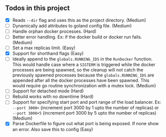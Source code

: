 ## Todos in this project

- [x] Reads `--dir` flag and uses this as the project directory. (Medium)
- [ ] Dynamically add attributes to goland config file. (Medium)
- [ ] Handle orphan docker processes. (Hard)
- [ ] Better error handling. Ex: if the docker build or docker run fails. (Medium)
- [ ] Set a max replicas limit. (Easy)
- [x] Support for shorthand flags (Easy)
- [ ] Ideally append to the `globals.RUNNING_IDS` in the `RunDocker` function. This would handle case where a `SIGTERM` is triggered while the docker processes are being spawned, so the cleanup will not catch the previously spawned processes because the `globals.RUNNING_IDS` are appended after all the docker processes have been spawned. This would require go routine synchronization with a mutex lock. (Medium)
- [ ] Support for detached mode (Hard)
- [ ] Rebuild works with no downtime (Hard)
- [ ] Support for specifying start port and port range of the load balancer. Ex: `--port 3000+` (increment port 3000 by 1 upto the number of replicas) or `--port 3000+5` (increment port 3000 by 5 upto the number of replicas) (Medium)
- [x] Parse Dockerfile to figure out what port is being exposed. If none show an error. Also save this to config (Easy)
